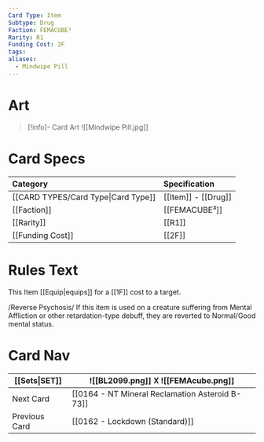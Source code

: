 ```yaml
---
Card Type: Item
Subtype: Drug
Faction: FEMACUBE³
Rarity: R1
Funding Cost: 2F
tags: 
aliases:
  - Mindwipe Pill
---
```

# Art

> [!info]- Card Art
> ![[Mindwipe Pill.jpg]]

# Card Specs

| Category | Specification| 
| :--- | :--- |
| [[CARD TYPES/Card Type\|Card Type]] | [[Item]] - [[Drug]] |  
| [[Faction]] | [[FEMACUBE³]] | 
| [[Rarity]] | [[R1]] |  
| [[Funding Cost]] | [[2F]] |  

# Rules Text

This Item [[Equip|equips]] for a [[1F]] cost to a target.  

/Reverse Psychosis/ 
If this item is used on a creature suffering from Mental Affliction or other retardation-type debuff, 
they are reverted to Normal/Good mental status.

# Card Nav

| [[Sets\|SET]] |  ![[BL2099.png]] 𐌢 ![[FEMAcube.png]] |
| --- | --- |  
| Next Card | [[0164 - NT Mineral Reclamation Asteroid B-73]] |  
| Previous Card | [[0162 - Lockdown (Standard)]] |  


